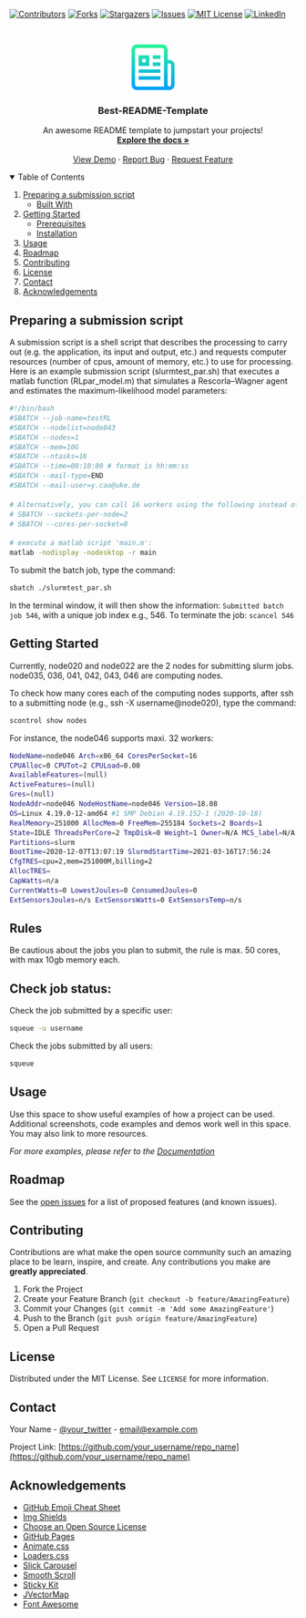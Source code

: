 <!--
*** Thanks for checking out the Best-README-Template. If you have a suggestion
*** that would make this better, please fork the repo and create a pull request
*** or simply open an issue with the tag "enhancement".
*** Thanks again! Now go create something AMAZING! :D
-->



<!-- PROJECT SHIELDS -->
<!--
*** I'm using markdown "reference style" links for readability.
*** Reference links are enclosed in brackets [ ] instead of parentheses ( ).
*** See the bottom of this document for the declaration of the reference variables
*** for contributors-url, forks-url, etc. This is an optional, concise syntax you may use.
*** https://www.markdownguide.org/basic-syntax/#reference-style-links
-->
[![Contributors][contributors-shield]][contributors-url]
[![Forks][forks-shield]][forks-url]
[![Stargazers][stars-shield]][stars-url]
[![Issues][issues-shield]][issues-url]
[![MIT License][license-shield]][license-url]
[![LinkedIn][linkedin-shield]][linkedin-url]



<!-- PROJECT LOGO -->
<br />
<p align="center">
  <a href="https://github.com/othneildrew/Best-README-Template">
    <img src="images/logo.png" alt="Logo" width="80" height="80">
  </a>

  <h3 align="center">Best-README-Template</h3>

  <p align="center">
    An awesome README template to jumpstart your projects!
    <br />
    <a href="https://github.com/othneildrew/Best-README-Template"><strong>Explore the docs »</strong></a>
    <br />
    <br />
    <a href="https://github.com/othneildrew/Best-README-Template">View Demo</a>
    ·
    <a href="https://github.com/othneildrew/Best-README-Template/issues">Report Bug</a>
    ·
    <a href="https://github.com/othneildrew/Best-README-Template/issues">Request Feature</a>
  </p>
</p>



<!-- TABLE OF CONTENTS -->
<details open="open">
  <summary>Table of Contents</summary>
  <ol>
    <li>
      <a href="#Preparing a submission script">Preparing a submission script</a>
      <ul>
        <li><a href="#built-with">Built With</a></li>
      </ul>
    </li>
    <li>
      <a href="#getting-started">Getting Started</a>
      <ul>
        <li><a href="#prerequisites">Prerequisites</a></li>
        <li><a href="#installation">Installation</a></li>
      </ul>
    </li>
    <li><a href="#usage">Usage</a></li>
    <li><a href="#roadmap">Roadmap</a></li>
    <li><a href="#contributing">Contributing</a></li>
    <li><a href="#license">License</a></li>
    <li><a href="#contact">Contact</a></li>
    <li><a href="#acknowledgements">Acknowledgements</a></li>
  </ol>
</details>



<!-- ABOUT THE PROJECT -->
## Preparing a submission script

A submission script is a shell script that describes the processing to carry out (e.g. the application, its input and output, etc.) and requests computer resources (number of cpus, amount of memory, etc.) to use for processing. Here is an example submission script (slurmtest_par.sh) that executes a matlab function (RLpar_model.m) that simulates a Rescorla–Wagner agent and estimates the maximum-likelihood model parameters:

   ```sh
#!/bin/bash
#SBATCH --job-name=testRL
#SBATCH --nodelist=node043
#SBATCH --nodes=1
#SBATCH --mem=10G
#SBATCH --ntasks=16
#SBATCH --time=00:10:00 # format is hh:mm:ss
#SBATCH --mail-type=END
#SBATCH --mail-user=y.cao@uke.de

# Alternatively, you can call 16 workers using the following instead of ntasks
# SBATCH --sockets-per-node=2
# SBATCH --cores-per-socket=8
    
# execute a matlab script 'main.m':
matlab -nodisplay -nodesktop -r main
   ```
To submit the batch job, type the command:
   ```sh
   sbatch ./slurmtest_par.sh
   ```
In the terminal window, it will then show the information: `Submitted batch job 546`, with a unique job index e.g., 546.
To terminate the job: `scancel 546`
   
   
<!-- GETTING STARTED -->
## Getting Started

Currently, node020 and node022 are the 2 nodes for submitting slurm jobs.
node035, 036, 041, 042, 043, 046 are computing nodes.

To check how many cores each of the computing nodes supports, after ssh to a submitting node (e.g., ssh -X username@node020), type the command:
   ```sh
   scontrol show nodes
   ```
For instance, the node046 supports maxi. 32 workers:
   ```sh
   NodeName=node046 Arch=x86_64 CoresPerSocket=16 
   CPUAlloc=0 CPUTot=2 CPULoad=0.00
   AvailableFeatures=(null)
   ActiveFeatures=(null)
   Gres=(null)
   NodeAddr=node046 NodeHostName=node046 Version=18.08
   OS=Linux 4.19.0-12-amd64 #1 SMP Debian 4.19.152-1 (2020-10-18) 
   RealMemory=251000 AllocMem=0 FreeMem=255184 Sockets=2 Boards=1
   State=IDLE ThreadsPerCore=2 TmpDisk=0 Weight=1 Owner=N/A MCS_label=N/A
   Partitions=slurm 
   BootTime=2020-12-07T13:07:19 SlurmdStartTime=2021-03-16T17:56:24
   CfgTRES=cpu=2,mem=251000M,billing=2
   AllocTRES=
   CapWatts=n/a
   CurrentWatts=0 LowestJoules=0 ConsumedJoules=0
   ExtSensorsJoules=n/s ExtSensorsWatts=0 ExtSensorsTemp=n/s
   ```

## Rules

Be cautious about the jobs you plan to submit, the rule is max. 50 cores, with max 10gb memory each.

## Check job status:
Check the job submitted by a specific user:
   ```sh
   squeue -u username
   ```
Check the jobs submitted by all users:
   ```sh
   squeue
   ```



<!-- USAGE EXAMPLES -->
## Usage

Use this space to show useful examples of how a project can be used. Additional screenshots, code examples and demos work well in this space. You may also link to more resources.

_For more examples, please refer to the [Documentation](https://example.com)_



<!-- ROADMAP -->
## Roadmap

See the [open issues](https://github.com/othneildrew/Best-README-Template/issues) for a list of proposed features (and known issues).



<!-- CONTRIBUTING -->
## Contributing

Contributions are what make the open source community such an amazing place to be learn, inspire, and create. Any contributions you make are **greatly appreciated**.

1. Fork the Project
2. Create your Feature Branch (`git checkout -b feature/AmazingFeature`)
3. Commit your Changes (`git commit -m 'Add some AmazingFeature'`)
4. Push to the Branch (`git push origin feature/AmazingFeature`)
5. Open a Pull Request



<!-- LICENSE -->
## License

Distributed under the MIT License. See `LICENSE` for more information.



<!-- CONTACT -->
## Contact

Your Name - [@your_twitter](https://twitter.com/your_username) - email@example.com

Project Link: [https://github.com/your_username/repo_name](https://github.com/your_username/repo_name)



<!-- ACKNOWLEDGEMENTS -->
## Acknowledgements
* [GitHub Emoji Cheat Sheet](https://www.webpagefx.com/tools/emoji-cheat-sheet)
* [Img Shields](https://shields.io)
* [Choose an Open Source License](https://choosealicense.com)
* [GitHub Pages](https://pages.github.com)
* [Animate.css](https://daneden.github.io/animate.css)
* [Loaders.css](https://connoratherton.com/loaders)
* [Slick Carousel](https://kenwheeler.github.io/slick)
* [Smooth Scroll](https://github.com/cferdinandi/smooth-scroll)
* [Sticky Kit](http://leafo.net/sticky-kit)
* [JVectorMap](http://jvectormap.com)
* [Font Awesome](https://fontawesome.com)





<!-- MARKDOWN LINKS & IMAGES -->
<!-- https://www.markdownguide.org/basic-syntax/#reference-style-links -->
[contributors-shield]: https://img.shields.io/github/contributors/othneildrew/Best-README-Template.svg?style=for-the-badge
[contributors-url]: https://github.com/othneildrew/Best-README-Template/graphs/contributors
[forks-shield]: https://img.shields.io/github/forks/othneildrew/Best-README-Template.svg?style=for-the-badge
[forks-url]: https://github.com/othneildrew/Best-README-Template/network/members
[stars-shield]: https://img.shields.io/github/stars/othneildrew/Best-README-Template.svg?style=for-the-badge
[stars-url]: https://github.com/othneildrew/Best-README-Template/stargazers
[issues-shield]: https://img.shields.io/github/issues/othneildrew/Best-README-Template.svg?style=for-the-badge
[issues-url]: https://github.com/othneildrew/Best-README-Template/issues
[license-shield]: https://img.shields.io/github/license/othneildrew/Best-README-Template.svg?style=for-the-badge
[license-url]: https://github.com/othneildrew/Best-README-Template/blob/master/LICENSE.txt
[linkedin-shield]: https://img.shields.io/badge/-LinkedIn-black.svg?style=for-the-badge&logo=linkedin&colorB=555
[linkedin-url]: https://linkedin.com/in/othneildrew
[product-screenshot]: images/screenshot.png
